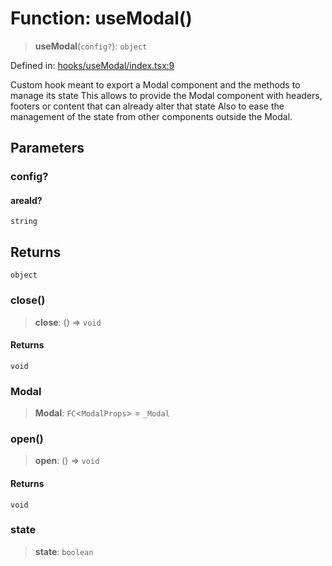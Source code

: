 # Function: useModal()

> **useModal**(`config?`): `object`

Defined in: [hooks/useModal/index.tsx:9](https://github.com/onyx-og/prismal-react/blob/c800194f7409ec5ee2985ddabc203568950fbd7d/packages/react/src/hooks/useModal/index.tsx#L9)

Custom hook meant to export a Modal component and the methods to manage its state
This allows to provide the Modal component with headers, footers or content that can already alter that state
Also to ease the management of the state from other components outside the Modal.

## Parameters

### config?

#### areaId?

`string`

## Returns

`object`

### close()

> **close**: () => `void`

#### Returns

`void`

### Modal

> **Modal**: `FC`\<`ModalProps`\> = `_Modal`

### open()

> **open**: () => `void`

#### Returns

`void`

### state

> **state**: `boolean`
